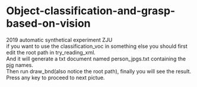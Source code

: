 # Object-classification-and-grasp-based-on-vision
2019 automatic synthetical experiment ZJU  
if you want to use the classification_voc in something else you should first edit the root path in try_reading_xml.  
And it will generate a txt document named person_jpgs.txt containing the pjg names.  
Then run draw_bnd(also notice the root path), finally you will see the result.   
Press any key to proceed to next pictue.   
